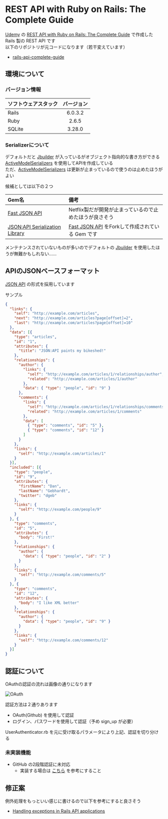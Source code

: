 # REST API with Ruby on Rails: The Complete Guide

[Udemy](https://www.udemy.com/) の [REST API with Ruby on Rails: The Complete Guide](https://www.udemy.com/course/ruby-on-rails-api-the-complete-guide/) で作成した Rails 製の REST API です  
以下のリポジトリが元コードになります（若干変えています）

- [rails-api-complete-guide](https://github.com/driggl/rails-api-complete-guide)

## 環境について

### バージョン情報

| ソフトウェアスタック | バージョン |
|:---------------------|:----------:|
| Rails                | 6.0.3.2    |
| Ruby                 | 2.6.5      |
| SQLite               | 3.28.0     |

### Serializerについて

デフォルトだと [Jbuilder](https://github.com/rails/jbuilder) が入っているがオブジェクト指向的な書き方ができる [ActiveModelSerializers](https://github.com/rails-api/active_model_serializers) を使用してAPIを作成している  
ただ、[ActiveModelSerializers](https://github.com/rails-api/active_model_serializers) は更新が止まっているので使うのは止めたほうがよい

候補としては以下の２つ

| Gem名 | 備考 |
|:-------------------------------------------------------------------------------------------|:-------------------------------------------------------------------------------------------|
| [Fast JSON API](https://github.com/Netflix/fast_jsonapi)                                   | Netflix製だが開発が止まっているので止めたほうが良さそう                                    |
| [JSON:API Serialization Library](https://github.com/jsonapi-serializer/jsonapi-serializer) | [Fast JSON API](https://github.com/Netflix/fast_jsonapi) をForkして作成されている Gem です |

メンテナンスされていないものが多いのでデフォルトの [Jbuilder](https://github.com/rails/jbuilder) を使用したほうが無難かもしれない……

## APIのJSONベースフォーマット

[JSON API](https://jsonapi.org/) の形式を採用しています

サンプル

```json
{
  "links": {
    "self": "http://example.com/articles",
    "next": "http://example.com/articles?page[offset]=2",
    "last": "http://example.com/articles?page[offset]=10"
  },
  "data": [{
    "type": "articles",
    "id": "1",
    "attributes": {
      "title": "JSON:API paints my bikeshed!"
    },
    "relationships": {
      "author": {
        "links": {
          "self": "http://example.com/articles/1/relationships/author",
          "related": "http://example.com/articles/1/author"
        },
        "data": { "type": "people", "id": "9" }
      },
      "comments": {
        "links": {
          "self": "http://example.com/articles/1/relationships/comments",
          "related": "http://example.com/articles/1/comments"
        },
        "data": [
          { "type": "comments", "id": "5" },
          { "type": "comments", "id": "12" }
        ]
      }
    },
    "links": {
      "self": "http://example.com/articles/1"
    }
  }],
  "included": [{
    "type": "people",
    "id": "9",
    "attributes": {
      "firstName": "Dan",
      "lastName": "Gebhardt",
      "twitter": "dgeb"
    },
    "links": {
      "self": "http://example.com/people/9"
    }
  }, {
    "type": "comments",
    "id": "5",
    "attributes": {
      "body": "First!"
    },
    "relationships": {
      "author": {
        "data": { "type": "people", "id": "2" }
      }
    },
    "links": {
      "self": "http://example.com/comments/5"
    }
  }, {
    "type": "comments",
    "id": "12",
    "attributes": {
      "body": "I like XML better"
    },
    "relationships": {
      "author": {
        "data": { "type": "people", "id": "9" }
      }
    },
    "links": {
      "self": "http://example.com/comments/12"
    }
  }]
}
```

## 認証について

OAuthの認証の流れは画像の通りになります

![OAuth](https://i.udemycdn.com/redactor/raw/2018-06-16_11-30-31-5c1d94cb91beb75ceb3d805db4ce1ef5.png)

認証方法は２通りあります

- OAuth(Github) を使用して認証
- ログイン、パスワードを使用して認証（予め sign_up が必要）

UserAuthenticator.rb を元に受け取るパラメータにより上記、認証を切り分ける

### 未実装機能

- GitHub の2段階認証に未対応
    - 実装する場合は [こちら](https://github.com/octokit/octokit.rb#two-factor-authentication) を参考にすること

## 修正案

例外処理をもっといい感じに書けるので以下を参考にすると良さそう

- [Handling exceptions in Rails API applications](https://driggl.com/blog/a/handling-exceptions-in-rails-applications)
